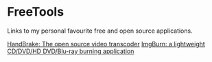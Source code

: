 # FreeTools
Links to my personal favourite free and open source applications.

[HandBrake: The open source video transcoder](https://handbrake.fr/)
[ImgBurn: a lightweight CD/DVD/HD DVD/Blu-ray burning application](http://www.imgburn.com/)
